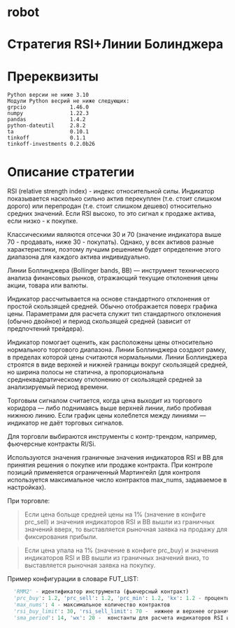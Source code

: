 # robot

# Стратегия RSI+Линии Болинджера 

# Пререквизиты
```
Python версии не ниже 3.10
Модули Python весрий не ниже следующих:
grpcio              1.46.0
numpy               1.22.3
pandas              1.4.2
python-dateutil     2.8.2
ta                  0.10.1
tinkoff             0.1.1
tinkoff-investments 0.2.0b26
```

# Описание стратегии
RSI (relative strength index) - индекс относительной силы. Индикатор показывается насколько сильно актив перекуплен (т.е. стоит слишком дорого) или перепродан (т.е. стоит слишком дешево) относительно средних значений. Если RSI высоко, то это сигнал к продаже актива, если низко - к покупке.

Классическими являются отсечки 30 и 70 (значение индикатора выше 70 - продавать, ниже 30 - покупать). Однако, у всех активов разные характеристики, поэтому лучшим решением будет определение этого диапазона для каждого актива индивидуально.

Линии Боллинджера (Bollinger bands, BB) — инструмент технического анализа финансовых рынков, отражающий текущие отклонения цены акции, товара или валюты.

Индикатор рассчитывается на основе стандартного отклонения от простой скользящей средней. Обычно отображается поверх графика цены. Параметрами для расчета служит тип стандартного отклонения (обычно двойное) и период скользящей средней (зависит от предпочтений трейдера).

Индикатор помогает оценить, как расположены цены относительно нормального торгового диапазона. Линии Боллинджера создают рамку, в пределах которой цены считаются нормальными. Линии Боллинджера строятся в виде верхней и нижней границы вокруг скользящей средней, но ширина полосы не статична, а пропорциональна среднеквадратическому отклонению от скользящей средней за анализируемый период времени.

Торговым сигналом считается, когда цена выходит из торгового коридора — либо поднимаясь выше верхней линии, либо пробивая нижнюю линию. Если график цены колеблется между линиями — индикатор не даёт торговых сигналов.

Для торговли выбираются инструменты с контр-трендом, например, фьючерсные контракты RI/Si.

Используются значения граничные значения индикаторов RSI и BB для принятия решения о покупке или продаже контракта.
При контроле позиций применяется ограниченный Мартингейл (для контроля используется максимальное число контрактов max_nums, задаваемое в настройках).

При торговле:

> Если цена больще средней цены на 1% (значение в конфиге prc_sell) и значения индикаторов RSI и BB вышли из граничных значений вверх, то выставляется рыночная заявка на продажу для фиксирования прибыли.

> Если цена упала на 1% (значение в конфиге prc_buy) и значения индикаторов RSI и BB вышли из граничных значений вниз, то выставляется рыночная заявка на покупку.


Пример конфигурации в словаре FUT_LIST:
```python
  'RMM2' - идентификатор инструмента (фьючерсный контракт)
  'prc_buy': 1.2, 'prc_sell': 1.2, 'prc_min': 1.2, 'kx': 1.2 - проценты отклонений на покупку и продажу, минимальный процент, коэффициент роста процентов
  'max_nums': 4 - максимальное количество контрактов
  'rsi_buy_limit': 30, 'rsi_sell_limit': 70 -  нижнее и верхнее ограничение для RSI
  'sma_period': 14, 'wx': 20 -  константы для расчета индикаторов RSI и BB
```
